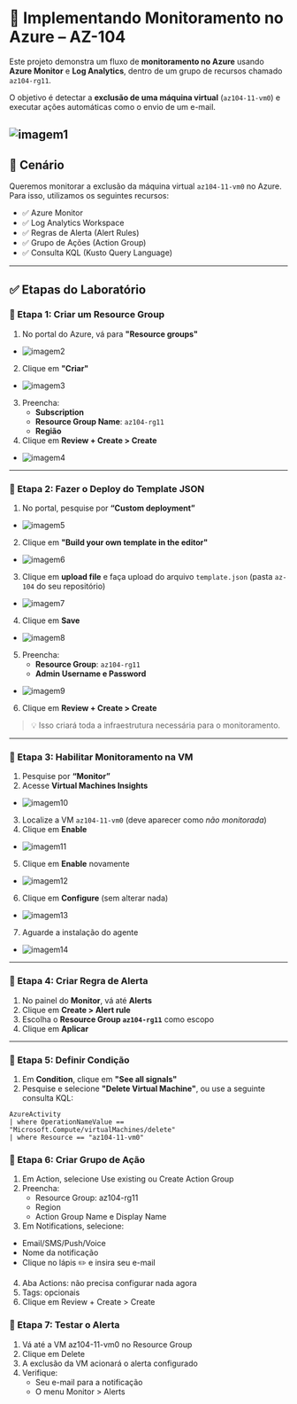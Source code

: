 # 📘 Implementando Monitoramento no Azure – AZ-104

Este projeto demonstra um fluxo de **monitoramento no Azure** usando **Azure Monitor** e **Log Analytics**, dentro de um grupo de recursos chamado `az104-rg11`.

O objetivo é detectar a **exclusão de uma máquina virtual** (`az104-11-vm0`) e executar ações automáticas como o envio de um e-mail.

![imagem1](https://github.com/DurezahGeek/Implementando-Monitoramento-no-Azure-AZ-104/blob/main/src-Monitoramento/1.png)
---

## 🧩 Cenário

Queremos monitorar a exclusão da máquina virtual `az104-11-vm0` no Azure. Para isso, utilizamos os seguintes recursos:

- ✅ Azure Monitor  
- ✅ Log Analytics Workspace  
- ✅ Regras de Alerta (Alert Rules)  
- ✅ Grupo de Ações (Action Group)  
- ✅ Consulta KQL (Kusto Query Language)  

---

## ✅ Etapas do Laboratório

### 🔹 Etapa 1: Criar um Resource Group

1. No portal do Azure, vá para **"Resource groups"**
- ![imagem2](https://github.com/DurezahGeek/Implementando-Monitoramento-no-Azure-AZ-104/blob/main/src-Monitoramento/2.png)
2. Clique em **"Criar"**
- ![imagem3](https://github.com/DurezahGeek/Implementando-Monitoramento-no-Azure-AZ-104/blob/main/src-Monitoramento/3.png)
3. Preencha:
   - **Subscription**
   - **Resource Group Name**: `az104-rg11`
   - **Região**
4. Clique em **Review + Create > Create**
- ![imagem4](https://github.com/DurezahGeek/Implementando-Monitoramento-no-Azure-AZ-104/blob/main/src-Monitoramento/4.png)

---

### 🔹 Etapa 2: Fazer o Deploy do Template JSON

1. No portal, pesquise por **“Custom deployment”**
- ![imagem5](https://github.com/DurezahGeek/Implementando-Monitoramento-no-Azure-AZ-104/blob/main/src-Monitoramento/5.png)
2. Clique em **"Build your own template in the editor"**
- ![imagem6](https://github.com/DurezahGeek/Implementando-Monitoramento-no-Azure-AZ-104/blob/main/src-Monitoramento/6.png)
3. Clique em **upload file** e faça upload do arquivo `template.json` (pasta `az-104` do seu repositório)
- ![imagem7](https://github.com/DurezahGeek/Implementando-Monitoramento-no-Azure-AZ-104/blob/main/src-Monitoramento/7.png)
4. Clique em **Save**
- ![imagem8](https://github.com/DurezahGeek/Implementando-Monitoramento-no-Azure-AZ-104/blob/main/src-Monitoramento/8.png)
5. Preencha:
   - **Resource Group**: `az104-rg11`
   - **Admin Username e Password**
- ![imagem9](https://github.com/DurezahGeek/Implementando-Monitoramento-no-Azure-AZ-104/blob/main/src-Monitoramento/9.png)
6. Clique em **Review + Create > Create**

> 💡 Isso criará toda a infraestrutura necessária para o monitoramento.

---

### 🔹 Etapa 3: Habilitar Monitoramento na VM

1. Pesquise por **“Monitor”**
2. Acesse **Virtual Machines Insights**
- ![imagem10](https://github.com/DurezahGeek/Implementando-Monitoramento-no-Azure-AZ-104/blob/main/src-Monitoramento/10.png)
3. Localize a VM `az104-11-vm0` (deve aparecer como *não monitorada*)
4. Clique em **Enable**
- ![imagem11](https://github.com/DurezahGeek/Implementando-Monitoramento-no-Azure-AZ-104/blob/main/src-Monitoramento/11.png)
5. Clique em **Enable** novamente
- ![imagem12](https://github.com/DurezahGeek/Implementando-Monitoramento-no-Azure-AZ-104/blob/main/src-Monitoramento/12.png)
6. Clique em **Configure** (sem alterar nada)
- ![imagem13](https://github.com/DurezahGeek/Implementando-Monitoramento-no-Azure-AZ-104/blob/main/src-Monitoramento/13.png)
7. Aguarde a instalação do agente
- ![imagem14](https://github.com/DurezahGeek/Implementando-Monitoramento-no-Azure-AZ-104/blob/main/src-Monitoramento/14.png)
---

### 🔹 Etapa 4: Criar Regra de Alerta

1. No painel do **Monitor**, vá até **Alerts**
2. Clique em **Create > Alert rule**
3. Escolha o **Resource Group `az104-rg11`** como escopo
4. Clique em **Aplicar**

---

### 🔹 Etapa 5: Definir Condição

1. Em **Condition**, clique em **"See all signals"**
2. Pesquise e selecione **"Delete Virtual Machine"**, ou use a seguinte consulta KQL:

```kusto
AzureActivity 
| where OperationNameValue == "Microsoft.Compute/virtualMachines/delete"
| where Resource == "az104-11-vm0"
```

### 🔹 Etapa 6: Criar Grupo de Ação

1. Em Action, selecione Use existing ou Create Action Group
2. Preencha:
   - Resource Group: az104-rg11
   -  Region
   -  Action Group Name e Display Name
3. Em Notifications, selecione:
  - Email/SMS/Push/Voice
  - Nome da notificação
  - Clique no lápis ✏️ e insira seu e-mail
4. Aba Actions: não precisa configurar nada agora
5. Tags: opcionais
6. Clique em Review + Create > Create

### 🔹 Etapa 7: Testar o Alerta
1. Vá até a VM az104-11-vm0 no Resource Group
2. Clique em Delete
3. A exclusão da VM acionará o alerta configurado
4. Verifique:
   - Seu e-mail para a notificação
   - O menu Monitor > Alerts
